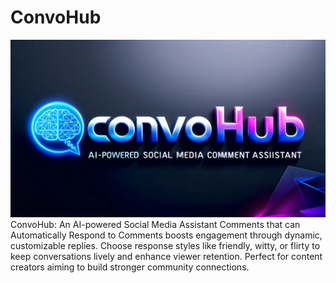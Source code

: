 # ConvoHub
![ConvoHub Logo](convohub.png)
ConvoHub: An AI-powered Social Media Assistant Comments that can Automatically Respond to Comments boosts engagement through dynamic, customizable replies. Choose response styles like friendly, witty, or flirty to keep conversations lively and enhance viewer retention. Perfect for content creators aiming to build stronger community connections.